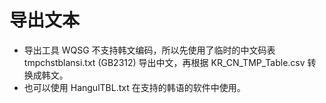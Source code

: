 # 导出文本

- 导出工具 WQSG 不支持韩文编码，所以先使用了临时的中文码表 tmpchstblansi.txt (GB2312) 导出中文，再根据 KR_CN_TMP_Table.csv 转换成韩文。
- 也可以使用 HangulTBL.txt 在支持的韩语的软件中使用。
